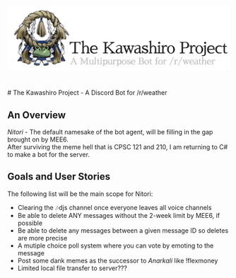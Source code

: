 ﻿<h1 align="center">
    <img src="https://raw.githubusercontent.com/Gusseth/Kawashiro-Project/master/Kawashiro%20Project/Resources/logo.png" />
</h1>
<br />
# The Kawashiro Project - A Discord Bot for /r/weather

## An Overview
*Nitori* - The default namesake of the bot agent, will be filling in the gap brought on by MEE6.\
After surviving the meme hell that is CPSC 121 and 210, I am returning to C# to make a bot for the server.


## Goals and User Stories
The following list will be the main scope for Nitori:
- Clearing the 🎶djs channel once everyone leaves all voice channels
- Be able to delete ANY messages without the 2-week limit by MEE6, if possible
- Be able to delete any messages between a given message ID so deletes are more precise
- A mutiple choice poll system where you can vote by emoting to the message
- Post some dank memes as the successor to *Anarkali* like !flexmoney
- Limited local file transfer to server???